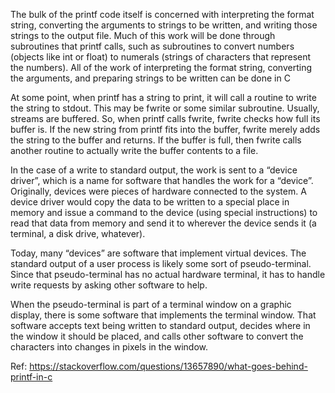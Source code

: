 The bulk of the printf code itself is concerned with interpreting the format string, converting the arguments to strings to be written, 
and writing those strings to the output file. Much of this work will be done through subroutines that printf calls, such as subroutines
to convert numbers (objects like int or float) to numerals (strings of characters that represent the numbers). All of the work of 
interpreting the format string, converting the arguments, and preparing strings to be written can be done in C

At some point, when printf has a string to print, it will call a routine to write the string to stdout. This may be fwrite or some 
similar subroutine. Usually, streams are buffered. So, when printf calls fwrite, fwrite checks how full its buffer is. If the new string
from printf fits into the buffer, fwrite merely adds the string to the buffer and returns. If the buffer is full, then fwrite calls 
another routine to actually write the buffer contents to a file. 

In the case of a write to standard output, the work is sent to a “device driver”, which is a name for software that handles the work
for a “device”. Originally, devices were pieces of hardware connected to the system. A device driver would copy the data to be 
written to a special place in memory and issue a command to the device (using special instructions) to read that data from memory
and send it to wherever the device sends it (a terminal, a disk drive, whatever).

Today, many “devices” are software that implement virtual devices. The standard output of a user process is likely some sort of 
pseudo-terminal. Since that pseudo-terminal has no actual hardware terminal, it has to handle write requests by asking other software to help.

When the pseudo-terminal is part of a terminal window on a graphic display, there is some software that implements the terminal window. 
That software accepts text being written to standard output, decides where in the window it should be placed, and calls other software to 
convert the characters into changes in pixels in the window.

Ref: https://stackoverflow.com/questions/13657890/what-goes-behind-printf-in-c

